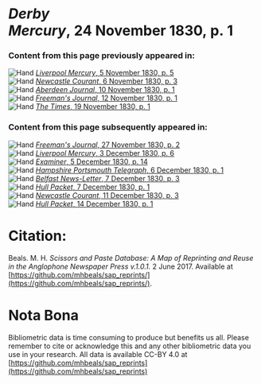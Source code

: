 # *Derby Mercury*, 24 November 1830, p. 1  
  
### Content from this page previously appeared in:  
![Hand](http://scissorsandpaste.net/wp-content/uploads/2017/06/smallhandpointer.png) [*Liverpool Mercury*, 5 November 1830, p. 5](https://mhbeals.github.io/sap_html/Liverpool-Mercury/Liverpool-Mercury-5-November-1830-p-5)  
![Hand](http://scissorsandpaste.net/wp-content/uploads/2017/06/smallhandpointer.png) [*Newcastle Courant*, 6 November 1830, p. 3](https://mhbeals.github.io/sap_html/Newcastle-Courant/Newcastle-Courant-6-November-1830-p-3)  
![Hand](http://scissorsandpaste.net/wp-content/uploads/2017/06/smallhandpointer.png) [*Aberdeen Journal*, 10 November 1830, p. 1](https://mhbeals.github.io/sap_html/Aberdeen-Journal/Aberdeen-Journal-10-November-1830-p-1)  
![Hand](http://scissorsandpaste.net/wp-content/uploads/2017/06/smallhandpointer.png) [*Freeman's Journal*, 12 November 1830, p. 1](https://mhbeals.github.io/sap_html/Freeman's-Journal/Freeman's-Journal-12-November-1830-p-1)  
![Hand](http://scissorsandpaste.net/wp-content/uploads/2017/06/smallhandpointer.png) [*The Times*, 19 November 1830, p. 1](https://mhbeals.github.io/sap_html/The-Times/The-Times-19-November-1830-p-1)  
  
### Content from this page subsequently appeared in:  
![Hand](http://scissorsandpaste.net/wp-content/uploads/2017/06/smallhandpointer.png) [*Freeman's Journal*, 27 November 1830, p. 2](https://mhbeals.github.io/sap_html/Freeman's-Journal/Freeman's-Journal-27-November-1830-p-2)  
![Hand](http://scissorsandpaste.net/wp-content/uploads/2017/06/smallhandpointer.png) [*Liverpool Mercury*, 3 December 1830, p. 6](https://mhbeals.github.io/sap_html/Liverpool-Mercury/Liverpool-Mercury-3-December-1830-p-6)  
![Hand](http://scissorsandpaste.net/wp-content/uploads/2017/06/smallhandpointer.png) [*Examiner*, 5 December 1830, p. 14](https://mhbeals.github.io/sap_html/Examiner/Examiner-5-December-1830-p-14)  
![Hand](http://scissorsandpaste.net/wp-content/uploads/2017/06/smallhandpointer.png) [*Hampshire Portsmouth Telegraph*, 6 December 1830, p. 1](https://mhbeals.github.io/sap_html/Hampshire-Portsmouth-Telegraph/Hampshire-Portsmouth-Telegraph-6-December-1830-p-1)  
![Hand](http://scissorsandpaste.net/wp-content/uploads/2017/06/smallhandpointer.png) [*Belfast News-Letter*, 7 December 1830, p. 3](https://mhbeals.github.io/sap_html/Belfast-News-Letter/Belfast-News-Letter-7-December-1830-p-3)  
![Hand](http://scissorsandpaste.net/wp-content/uploads/2017/06/smallhandpointer.png) [*Hull Packet*, 7 December 1830, p. 1](https://mhbeals.github.io/sap_html/Hull-Packet/Hull-Packet-7-December-1830-p-1)  
![Hand](http://scissorsandpaste.net/wp-content/uploads/2017/06/smallhandpointer.png) [*Newcastle Courant*, 11 December 1830, p. 3](https://mhbeals.github.io/sap_html/Newcastle-Courant/Newcastle-Courant-11-December-1830-p-3)  
![Hand](http://scissorsandpaste.net/wp-content/uploads/2017/06/smallhandpointer.png) [*Hull Packet*, 14 December 1830, p. 1](https://mhbeals.github.io/sap_html/Hull-Packet/Hull-Packet-14-December-1830-p-1)  


# Citation: 

Beals. M. H. *Scissors and Paste Database: A Map of Reprinting and Reuse in the Anglophone Newspaper Press v.1.0.1.* 2 June 2017. Available at [https://github.com/mhbeals/sap_reprints/](https://github.com/mhbeals/sap_reprints/). 

# Nota Bona

Bibliometric data is time consuming to produce but benefits us all. Please remember to cite or acknowledge this and any other bibliometric data you use in your research. All data is available CC-BY 4.0 at [https://github.com/mhbeals/sap_reprints](https://github.com/mhbeals/sap_reprints)